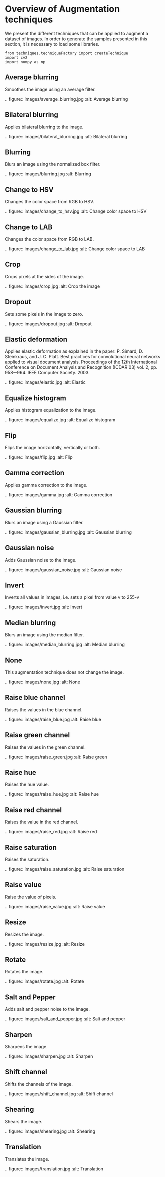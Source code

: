 # Overview of Augmentation techniques


We present the different techniques that can be applied to augment a dataset of images. In order to generate the samples presented in this section, it is necessary to load some libraries.

```
from techniques.techniqueFactory import createTechnique
import cv2
import numpy as np
```



## Average blurring


Smoothes the image using an average filter. 

.. figure:: images/average_blurring.jpg
    :alt: Average blurring


## Bilateral blurring


Applies bilateral blurring to the image. 

.. figure:: images/bilateral_blurring.jpg
    :alt: Bilateral blurring


## Blurring


Blurs an image using the normalized box filter.

.. figure:: images/blurring.jpg
    :alt: Blurring


## Change to HSV


Changes the color space from RGB to HSV. 

.. figure:: images/change_to_hsv.jpg
    :alt: Change color space to HSV


## Change to LAB


Changes the color space from RGB to LAB. 

.. figure:: images/change_to_lab.jpg
    :alt: Change color space to LAB



## Crop


Crops pixels at the sides of the image.

.. figure:: images/crop.jpg
    :alt: Crop the image


## Dropout


Sets some pixels in the image to zero.

.. figure:: images/dropout.jpg
    :alt: Dropout


## Elastic deformation


Applies elastic deformation as explained in the paper:  P. Simard, D. Steinkraus, and J. C. Platt. Best practices for convolutional neural networks applied to visual 
document analysis. Proceedings of the 12th International Conference on Document Analysis and Recognition (ICDAR'03) vol. 2, pp. 958--964. IEEE Computer Society. 2003.

.. figure:: images/elastic.jpg
    :alt: Elastic



## Equalize histogram


Applies histogram equalization to the image.

.. figure:: images/equalize.jpg
    :alt: Equalize histogram



## Flip


Flips the image horizontally, vertically or both. 

.. figure:: images/flip.jpg
    :alt: Flip


## Gamma correction


Applies gamma correction to the image.

.. figure:: images/gamma.jpg
    :alt: Gamma correction


## Gaussian blurring


Blurs an image using a Gaussian filter.

.. figure:: images/gaussian_blurring.jpg
    :alt: Gaussian blurring


## Gaussian noise


Adds Gaussian noise to the image. 

.. figure:: images/gaussian_noise.jpg
    :alt: Gaussian noise


## Invert


Inverts all values in images, i.e. sets a pixel from value v to 255-v

.. figure:: images/invert.jpg
    :alt: Invert



## Median blurring


Blurs an image using the median filter.

.. figure:: images/median_blurring.jpg
    :alt: Median blurring


## None


This augmentation technique does not change the image. 

.. figure:: images/none.jpg
    :alt: None


## Raise blue channel


Raises the values in the blue channel.

.. figure:: images/raise_blue.jpg
    :alt: Raise blue



## Raise green channel


Raises the values in the green channel.

.. figure:: images/raise_green.jpg
    :alt: Raise green


## Raise hue


Raises the hue value.

.. figure:: images/raise_hue.jpg
    :alt: Raise hue


## Raise red channel


Raises the value in the red channel.

.. figure:: images/raise_red.jpg
    :alt: Raise red


## Raise saturation


Raises the saturation.

.. figure:: images/raise_saturation.jpg
    :alt: Raise saturation


## Raise value


Raise the value of pixels.

.. figure:: images/raise_value.jpg
    :alt: Raise value



## Resize


Resizes the image.

.. figure:: images/resize.jpg
    :alt: Resize


## Rotate


Rotates the image.

.. figure:: images/rotate.jpg
    :alt: Rotate


## Salt and Pepper


Adds salt and pepper noise to the image.

.. figure:: images/salt_and_pepper.jpg
    :alt: Salt and pepper


## Sharpen


Sharpens the image. 

.. figure:: images/sharpen.jpg
    :alt: Sharpen


## Shift channel


Shifts the channels of the image.

.. figure:: images/shift_channel.jpg
    :alt: Shift channel


## Shearing


Shears the image.

.. figure:: images/shearing.jpg
    :alt: Shearing



## Translation


Translates the image. 

.. figure:: images/translation.jpg
    :alt: Translation




